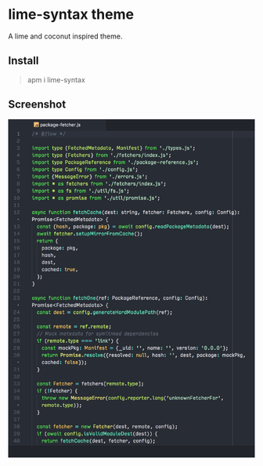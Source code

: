 # lime-syntax theme

A lime and coconut inspired theme.

## Install

> apm i lime-syntax

## Screenshot

![screenshot](https://raw.githubusercontent.com/nijaru/lime-syntax/master/screenshot.png)
